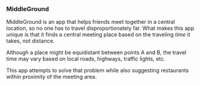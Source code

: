 ### MiddleGround

MiddleGround is an app that helps friends meet together in a central location, so no one has to travel disproportionately far. What makes this app unique is that it finds a central meeting place based on the traveling _time_ it takes, not distance.

Although a place might be equidistant between points A and B, the travel time may vary based on local roads, highways, traffic lights, etc.

This app attempts to solve that problem while also suggesting restaurants within proximity of the meeting area.